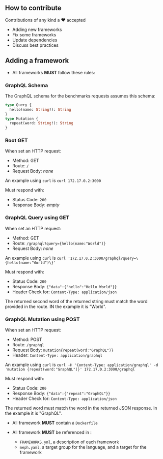 ## How to contribute

Contributions of any kind a :heart: accepted

+ Adding new frameworks
+ Fix some frameworks
+ Update dependencies
+ Discuss best practices

## Adding a framework

+ All frameworks **MUST** follow these rules:

### GraphQL Schema

The GraphQL schema for the benchmarks requests assumes this schema:

```graphql
type Query {
  hello(name: String!): String
}
type Mutation {
  repeat(word: String!): String
}
```

### Root GET

When set an HTTP request:

 - Method: GET
 - Route: `/`
 - Request Body: _none_

An example using `curl` is `curl 172.17.0.2:3000`

Must respond with:

 - Status Code: `200`
 - Response Body: _empty_


### GraphQL Query using GET

When set an HTTP request:

 - Method: GET
 - Route: `/graphql?query={hello(name:"World")}`
 - Request Body: _none_

An example using `curl` is `curl '172.17.0.2:3000/graphql?query=\{hello(name:"World")\}'`

Must respond with:

 - Status Code: `200`
 - Response Body: `{"data":{"hello":"Hello World"}}`
 - Header Check for: `Content-Type: application/json`

The returned second word of the returned string must match the word provided
in the route. IN the example it is "World".

### GraphQL Mutation using POST

When set an HTTP request:

 - Method: POST
 - Route: `/graphql`
 - Request Body: `mutation{repeat(word:"GraphQL")}`
 - Header: `Content-Type: application/graphql`

An example using `curl` is `curl -H 'Content-Type: application/graphql' -d 'mutation {repeat(word:"GraphQL")}' 172.17.0.2:3000/graphql`

Must respond with:

 - Status Code: `200`
 - Response Body: `{"data":{"repeat":"GraphQL"}}`
 - Header Check for: `Content-Type: application/json`

The returned word must match the word in the returned JSON response. In the
example it is "GraphQL".

+ All framework **MUST** contain a `Dockerfile`

+ All framework **MUST** be referenced in :
   + `FRAMEWORKS.yml`, a description of each framework
   + `neph.yaml`, a target group for the language, and a target for the framework
